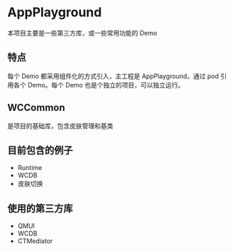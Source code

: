 # AppPlayground

本项目主要是一些第三方库，或一些常用功能的 Demo

## 特点

每个 Demo 都采用组件化的方式引入，主工程是 AppPlayground，通过 pod 引用各个 Demo。每个 Demo 也是个独立的项目，可以独立运行。

## WCCommon

是项目的基础库，包含皮肤管理和基类

## 目前包含的例子

- Runtime
- WCDB
- 皮肤切换


## 使用的第三方库

- QMUI
- WCDB
- CTMediator